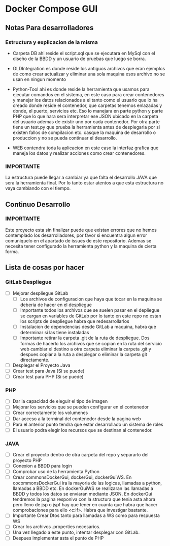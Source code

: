 # Docker Compose GUI

## Notas Para desarrolladores 

### Estructura y explicacion de la misma
- Carpeta DB ahi reside el script.sql que se ejecutara en MySql con el diseño de la BBDD y un usuario de pruebas que luego se borra.

- OLDIntegration es donde reside los antiguos archivos que eran ejemplos de como crear actualizar y eliminar una sola maquina esos archivo no se usan en ningun momento

- Python-Tool ahi es donde reside la herramienta que usamos para ejecutar comandos en el sistema, en este caso para crear contenedores y manejar los datos relacionados a el tanto como el usuario que lo ha creado donde reside el contenedor, que carpetas tenemos enlazadas y donde, el puerto, servicios etc. Eso lo manejara en parte python y parte PHP que lo que hara sera interpretar ese JSON ubicado en la carpeta del usuario ademas de existir uno por cada contenedor. Por otra parte tiene un test.py que prueba la herramienta antes de desplegarla por si existen fallos de compilacion etc. casque la maquina de desarrollo o produccion y no se pueda continuar el desarrollo.

- WEB contendra toda la aplicacion en este caso la interfaz grafica que maneja los datos y realizar acciones como crear contenedores.
### IMPORTANTE
La estructura puede llegar a cambiar ya que falta el desarrollo JAVA que sera la herramienta final. Por lo tanto estar atentos a que esta estructura no vaya cambiando con el tiempo.

## Continuo Desarrollo

### IMPORTANTE

Este proyecto esta sin finalizar puede que existan errores que no hemos contemplado los desarrolladores, por favor si encuentra algun error comuniquelo en el apartado de issues de este repositorio. Ademas se necesita tener configurado la herramienta python y la maquina de cierta forma.

## Lista de cosas por hacer

### GitLab Despliegue
- [ ] Mejorar despliegue GitLab
    - [ ] Los archivos de configuracion que haya que tocar en la maquina se deberia de hacer en el despliegue
    - [ ] Importante todos los archivos que se suelen pasar en el depliegue se cargan en variables de GitLab por lo tanto en este repo no estan los scripts de despliegue habra que redesarrollarlos
    - [ ] Instalacion de dependencias desde GitLab a maquina, habra que determinar si las tiene instaladas
    - [ ] Importante retirar la carpeta .git de la ruta de despliegue. Dos formas de hacerlo los archivos que se copian en la ruta del servicio web cambiar el destino a otra carpeta eliminar la carpeta .git y despues copiar a la ruta a desplegar o eliminar la carpeta git directamente.
- [ ] Desplegar el Proyecto Java
- [ ] Crear test para Java (Si se puede)
- [ ] Crear test para PHP (Si se puede)
### PHP
- [ ] Dar la capacidad de eleguir el tipo de imagen
- [ ] Mejorar los servicios que se pueden configurar en el contenedor
- [ ] Crear correctamente los volumenes
- [ ] Dar acceso a la terminal del contenedor desde la pagina web
- [ ] Para el anterior punto tendra que estar desarrollado un sistema de roles
- [ ] El usuario podra elegir los recursos que se destinan al contenedor.

### JAVA
- [ ] Crear el proyecto dentro de otra carpeta del repo y separarlo del proyecto PHP
- [ ] Conexion a BBDD para login
- [ ] Comprobar uso de la herramienta Python
- [ ] Crear commonsDockerGui, dockerGui, dockerGuiWS. En cocommonsDockerGui ira la mayoria de las logicas, llamadas a python, llamadas a BBDD etc. En dockerGuiWS se realizaran las llamadas a BBDD y todos los datos se enviaran mediante JSON. En dockerGui tendremos la pagina responiva con la structura que tenia asta ahora pero lleno de jsp o jspf hay que tener en cuanta que habra que hacer comprobaciones para ello <c:if>. Habra que investigar bastante.
- [ ] Importante Crear Dtos tanto para llamadas a WS como para respuesta WS
- [ ] Crear los archivos .properties necesarios.
- [ ] Una vez llegado a este punto, intentar desplegar con GitLab.
- [ ] Despues implementar asta el punto de PHP
